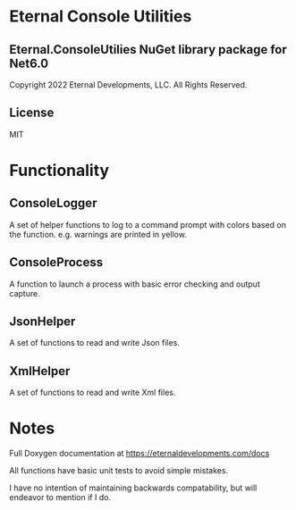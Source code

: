 # Eternal Console Utilities 

## Eternal.ConsoleUtilies NuGet library package for Net6.0
Copyright 2022 Eternal Developments, LLC. All Rights Reserved.

## License

MIT

# Functionality
## ConsoleLogger

A set of helper functions to log to a command prompt with colors based on the function.
e.g. warnings are printed in yellow.

## ConsoleProcess

A function to launch a process with basic error checking and output capture.

## JsonHelper

A set of functions to read and write Json files.

## XmlHelper

A set of functions to read and write Xml files.

# Notes

Full Doxygen documentation at https://eternaldevelopments.com/docs

All functions have basic unit tests to avoid simple mistakes.

I have no intention of maintaining backwards compatability, but will endeavor to
mention if I do. 


